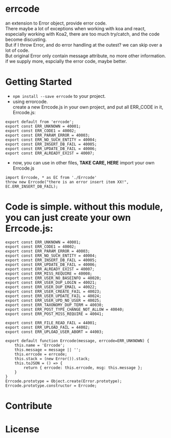 # errcode
an extension to Error object, provide error code.   
There maybe a lot of exceptions when working with koa and react, especially working with Koa2, there are too much try/catch, and the code become discusting.  
But if I throw Error, and do error handling at the outest? we can skip over a lot of code.  
But original Error only contain message attribute, no more other information. if we supply more, espcially the error code, maybe better.  

# Getting Started
+ ```npm install --save errcode``` to your project.  
+ using errorcode.  
create a new Errcode.js in your own project, and put all ERR_CODE in it, Errcode.js:
```
export default from 'errcode';
export const ERR_UNKNOWN = 40001;
export const ERR_CODE1 = 40002;
export const ERR_PARAM_ERROR = 40003;
export const ERR_NO_SUCH_ENTITY = 40004;
export const ERR_INSERT_DB_FAIL = 40005;
export const ERR_UPDATE_DB_FAIL = 40006;
export const ERR_ALREADY_EXIST = 40007;
```
+ now, you can use in other files, **TAKE CARE, HERE** import your own Errcode.js
```
import Errcode, * as EC from './Errcode'
throw new Errcode("there is an error insert item XX!", EC.ERR_INSERT_DB_FAIL);
```
# Code is simple. without this module, you can just create your own Errcode.js:
```
export const ERR_UNKNOWN = 40001;
export const ERR_CODE1 = 40002;
export const ERR_PARAM_ERROR = 40003;
export const ERR_NO_SUCH_ENTITY = 40004;
export const ERR_INSERT_DB_FAIL = 40005;
export const ERR_UPDATE_DB_FAIL = 40006;
export const ERR_ALREADY_EXIST = 40007;
export const ERR_MISS_REQUIRE = 40008;
export const ERR_USER_NO_BASEINFO = 40020;
export const ERR_USER_DUP_LOGIN = 40021;
export const ERR_USER_DUP_EMAIL = 40022;
export const ERR_USER_CREATE_FAIL = 40023;
export const ERR_USER_UPDATE_FAIL = 40024;
export const ERR_USER_UPD_NO_USER = 40025;
export const ERR_TAXONOMY_DUP_TERM = 40030;
export const ERR_POST_TYPE_CHANGE_NOT_ALLOW = 40040;
export const ERR_POST_MISS_REQUIRE = 40041;

export const ERR_FILE_READ_FAIL = 44001;
export const ERR_UPLOAD_FAIL = 44002;
export const ERR_UPLOAD_USER_ABORT = 44003;

export default function Errcode(message, errcode=ERR_UNKNOWN) {
    this.name = 'Errcode';
    this.message = message || '';
    this.errcode = errcode;
    this.stack = (new Error()).stack;
    this.toJSON = () => {
        return { errcode: this.errcode, msg: this.message };
    }
}
Errcode.prototype = Object.create(Error.prototype);
Errcode.prototype.constructor = Errcode;
```

# Contribute

# License


